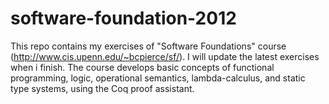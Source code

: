 software-foundation-2012
========================
This repo contains my exercises of  "Software Foundations" course (http://www.cis.upenn.edu/~bcpierce/sf/). I will update the latest exercises when i finish. 
The course develops basic concepts of functional programming, logic, operational semantics, lambda-calculus, and static type systems, using the Coq proof assistant. 